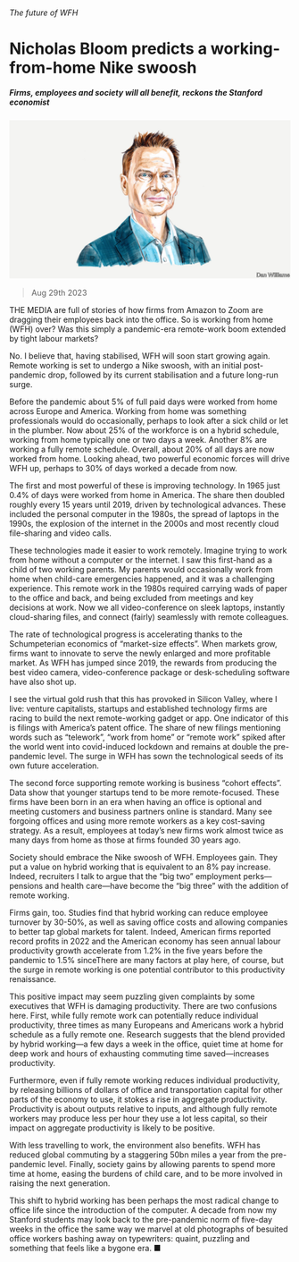 ###### The future of WFH

# Nicholas Bloom predicts a working-from-home Nike swoosh 

##### Firms, employees and society will all benefit, reckons the Stanford economist 

![image](images/20230902_BID002.jpg) 

> Aug 29th 2023 

THE MEDIA are full of stories of how firms from Amazon to Zoom are dragging their employees back into the office. So is working from home (WFH) over? Was this simply a pandemic-era remote-work boom extended by tight labour markets?

No. I believe that, having stabilised, WFH will soon start growing again. Remote working is set to undergo a Nike swoosh, with an initial post-pandemic drop, followed by its current stabilisation and a future long-run surge.

Before the pandemic about 5% of full paid days were worked from home across Europe and America. Working from home was something professionals would do occasionally, perhaps to look after a sick child or let in the plumber. Now about 25% of the workforce is on a hybrid schedule, working from home typically one or two days a week. Another 8% are working a fully remote schedule. Overall, about 20% of all days are now worked from home. Looking ahead, two powerful economic forces will drive WFH up, perhaps to 30% of days worked a decade from now.


The first and most powerful of these is improving technology. In 1965 just 0.4% of days were worked from home in America. The share then doubled roughly every 15 years until 2019, driven by technological advances. These included the personal computer in the 1980s, the spread of laptops in the 1990s, the explosion of the internet in the 2000s and most recently cloud file-sharing and video calls. 

These technologies made it easier to work remotely. Imagine trying to work from home without a computer or the internet. I saw this first-hand as a child of two working parents. My parents would occasionally work from home when child-care emergencies happened, and it was a challenging experience. This remote work in the 1980s required carrying wads of paper to the office and back, and being excluded from meetings and key decisions at work. Now we all video-conference on sleek laptops, instantly cloud-sharing files, and connect (fairly) seamlessly with remote colleagues.

The rate of technological progress is accelerating thanks to the Schumpeterian economics of “market-size effects”. When markets grow, firms want to innovate to serve the newly enlarged and more profitable market. As WFH has jumped since 2019, the rewards from producing the best video camera, video-conference package or desk-scheduling software have also shot up. 

I see the virtual gold rush that this has provoked in Silicon Valley, where I live: venture capitalists, startups and established technology firms are racing to build the next remote-working gadget or app. One indicator of this is filings with America’s patent office. The share of new filings mentioning words such as “telework”, “work from home” or “remote work” spiked after the world went into covid-induced lockdown and remains at double the pre-pandemic level. The surge in WFH has sown the technological seeds of its own future acceleration.

The second force supporting remote working is business “cohort effects”. Data show that younger startups tend to be more remote-focused. These firms have been born in an era when having an office is optional and meeting customers and business partners online is standard. Many see forgoing offices and using more remote workers as a key cost-saving strategy. As a result, employees at today’s new firms work almost twice as many days from home as those at firms founded 30 years ago. 

Society should embrace the Nike swoosh of WFH. Employees gain. They put a value on hybrid working that is equivalent to an 8% pay increase. Indeed, recruiters I talk to argue that the “big two” employment perks—pensions and health care—have become the “big three” with the addition of remote working. 

Firms gain, too. Studies find that hybrid working can reduce employee turnover by 30-50%, as well as saving office costs and allowing companies to better tap global markets for talent. Indeed, American firms reported record profits in 2022 and the American economy has seen annual labour productivity growth accelerate from 1.2% in the five years before the pandemic to 1.5% sinceThere are many factors at play here, of course, but the surge in remote working is one potential contributor to this productivity renaissance.

This positive impact may seem puzzling given complaints by some executives that WFH is damaging productivity. There are two confusions here. First, while fully remote work can potentially reduce individual productivity, three times as many Europeans and Americans work a hybrid schedule as a fully remote one. Research suggests that the blend provided by hybrid working—a few days a week in the office, quiet time at home for deep work and hours of exhausting commuting time saved—increases productivity. 

Furthermore, even if fully remote working reduces individual productivity, by releasing billions of dollars of office and transportation capital for other parts of the economy to use, it stokes a rise in aggregate productivity. Productivity is about outputs relative to inputs, and although fully remote workers may produce less per hour they use a lot less capital, so their impact on aggregate productivity is likely to be positive.

With less travelling to work, the environment also benefits. WFH has reduced global commuting by a staggering 50bn miles a year from the pre-pandemic level. Finally, society gains by allowing parents to spend more time at home, easing the burdens of child care, and to be more involved in raising the next generation.

This shift to hybrid working has been perhaps the most radical change to office life since the introduction of the computer. A decade from now my Stanford students may look back to the pre-pandemic norm of five-day weeks in the office the same way we marvel at old photographs of besuited office workers bashing away on typewriters: quaint, puzzling and something that feels like a bygone era. ■



